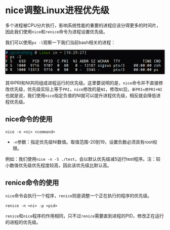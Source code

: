 # nice调整Linux进程优先级

多个进程被CPU分片执行，影响系统性能的重要的进程应该分得更多的时间片，因此我们使用`nice`和`renice`命令为进程设置优先级。

我们可以使用`ps -l`观察一下我们当前bash相关的进程：

![](res/1.png)

其中PRI和NI共同组成进程运行的优先级。这里要说明的是，`nice`命令并不直接修改优先级，优先级实际上等于`PRI`，`nice`修改的是`NI`，修改`NI`后，`新PRI=原PRI+NI`也就是说，我们使用`nice`指定负值的NI就可以提升进程优先级，相反就会降低进程优先级。

## nice命令的使用

```
nice -n <ni> <command>
```

* `-n`参数：指定优先级NI数值。取值范围-20到19，设置负数必须具有root权限。

例如：我们使用`nice -n -5 ./test`，会以默认优先级减5运行test程序。注：较小数值优先级优先程度较高，因此该优先级比默认高。

## renice命令的使用

`nice`命令会执行一个程序，`renice`则是调整一个正在执行的程序的优先级。

```
renice -n <ni> -p <pid>
```

`renice`和`nice`程序的作用相同，只不过`renice`需要直到进程的PID，修改正在运行的进程的优先级。
